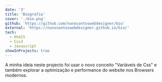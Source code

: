 ```yaml
---
date: '3'
title: 'Biografia'
cover: './bio.png'
github: 'https://github.com/nunosantoswebdesigner/bio'
external: 'https://nunosantoswebdesigner.github.io/bio/'
tech:
  - Html5
  - Css3
  - Javascript
showInProjects: true
---
```


A minha ideia neste projecto foi usar o novo conceito "Variáveis de Css" e também explorar a optimização e performance do website nos Browsers modernos.
